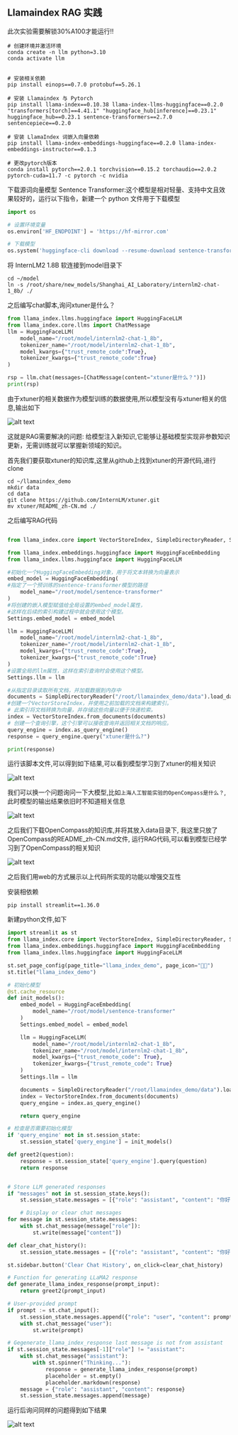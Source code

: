 ## Llamaindex RAG 实践

此次实验需要解锁30%A100才能运行!!

```shell
# 创建环境并激活环境
conda create -n llm python=3.10
conda activate llm


# 安装相关依赖
pip install einops==0.7.0 protobuf==5.26.1

# 安装 Llamaindex 与 Pytorch
pip install llama-index==0.10.38 llama-index-llms-huggingface==0.2.0 "transformers[torch]==4.41.1" "huggingface_hub[inference]==0.23.1" huggingface_hub==0.23.1 sentence-transformers==2.7.0 sentencepiece==0.2.0

# 安装 LlamaIndex 词嵌入向量依赖
pip install llama-index-embeddings-huggingface==0.2.0 llama-index-embeddings-instructor==0.1.3

# 更改pytorch版本
conda install pytorch==2.0.1 torchvision==0.15.2 torchaudio==2.0.2 pytorch-cuda=11.7 -c pytorch -c nvidia
```

下载源词向量模型 Sentence Transformer:这个模型是相对轻量、支持中文且效果较好的，运行以下指令，新建一个 python 文件用于下载模型

```python
import os

# 设置环境变量
os.environ['HF_ENDPOINT'] = 'https://hf-mirror.com'

# 下载模型
os.system('huggingface-cli download --resume-download sentence-transformers/paraphrase-multilingual-MiniLM-L12-v2 --local-dir /root/model/sentence-transformer')
```

将 InternLM2 1.8B 软连接到model目录下

```shell
cd ~/model
ln -s /root/share/new_models/Shanghai_AI_Laboratory/internlm2-chat-1_8b/ ./
```

之后编写chat脚本,询问xtuner是什么？

```python
from llama_index.llms.huggingface import HuggingFaceLLM
from llama_index.core.llms import ChatMessage
llm = HuggingFaceLLM(
    model_name="/root/model/internlm2-chat-1_8b",
    tokenizer_name="/root/model/internlm2-chat-1_8b",
    model_kwargs={"trust_remote_code":True},
    tokenizer_kwargs={"trust_remote_code":True}
)

rsp = llm.chat(messages=[ChatMessage(content="xtuner是什么？")])
print(rsp)
```

由于xtuner的相关数据作为模型训练的数据使用,所以模型没有与xtuner相关的信息,输出如下

![alt text](image-23.png)

这就是RAG需要解决的问题: 给模型注入新知识,它能够让基础模型实现非参数知识更新，无需训练就可以掌握新领域的知识。

首先我们要获取xtuner的知识库,这里从github上找到xtuner的开源代码,进行clone

```shell
cd ~/llamaindex_demo
mkdir data
cd data
git clone https://github.com/InternLM/xtuner.git
mv xtuner/README_zh-CN.md ./
```

之后编写RAG代码

```python

from llama_index.core import VectorStoreIndex, SimpleDirectoryReader, Settings

from llama_index.embeddings.huggingface import HuggingFaceEmbedding
from llama_index.llms.huggingface import HuggingFaceLLM

#初始化一个HuggingFaceEmbedding对象，用于将文本转换为向量表示
embed_model = HuggingFaceEmbedding(
#指定了一个预训练的sentence-transformer模型的路径
    model_name="/root/model/sentence-transformer"
)
#将创建的嵌入模型赋值给全局设置的embed_model属性，
#这样在后续的索引构建过程中就会使用这个模型。
Settings.embed_model = embed_model

llm = HuggingFaceLLM(
    model_name="/root/model/internlm2-chat-1_8b",
    tokenizer_name="/root/model/internlm2-chat-1_8b",
    model_kwargs={"trust_remote_code":True},
    tokenizer_kwargs={"trust_remote_code":True}
)
#设置全局的llm属性，这样在索引查询时会使用这个模型。
Settings.llm = llm

#从指定目录读取所有文档，并加载数据到内存中
documents = SimpleDirectoryReader("/root/llamaindex_demo/data").load_data()
#创建一个VectorStoreIndex，并使用之前加载的文档来构建索引。
# 此索引将文档转换为向量，并存储这些向量以便于快速检索。
index = VectorStoreIndex.from_documents(documents)
# 创建一个查询引擎，这个引擎可以接收查询并返回相关文档的响应。
query_engine = index.as_query_engine()
response = query_engine.query("xtuner是什么?")

print(response)
```

运行该脚本文件,可以得到如下结果,可以看到模型学习到了xtuner的相关知识

![alt text](image-22.png)

我们可以换一个问题询问一下大模型,比如`上海人工智能实验的OpenCompass是什么？`, 此时模型的输出结果依旧时不知道相关信息

![alt text](image-24.png)

之后我们下载OpenCompass的知识库,并将其放入data目录下, 我这里只放了OpenCompass的README_zh-CN.md文件, 运行RAG代码,可以看到模型已经学习到了OpenCompass的相关知识

![alt text](image-25.png)

之后我们用web的方式展示以上代码所实现的功能以增强交互性

安装相依赖

```shell
pip install streamlit==1.36.0
```

新建python文件,如下

```python
import streamlit as st
from llama_index.core import VectorStoreIndex, SimpleDirectoryReader, Settings
from llama_index.embeddings.huggingface import HuggingFaceEmbedding
from llama_index.llms.huggingface import HuggingFaceLLM

st.set_page_config(page_title="llama_index_demo", page_icon="🦜🔗")
st.title("llama_index_demo")

# 初始化模型
@st.cache_resource
def init_models():
    embed_model = HuggingFaceEmbedding(
        model_name="/root/model/sentence-transformer"
    )
    Settings.embed_model = embed_model

    llm = HuggingFaceLLM(
        model_name="/root/model/internlm2-chat-1_8b",
        tokenizer_name="/root/model/internlm2-chat-1_8b",
        model_kwargs={"trust_remote_code": True},
        tokenizer_kwargs={"trust_remote_code": True}
    )
    Settings.llm = llm

    documents = SimpleDirectoryReader("/root/llamaindex_demo/data").load_data()
    index = VectorStoreIndex.from_documents(documents)
    query_engine = index.as_query_engine()

    return query_engine

# 检查是否需要初始化模型
if 'query_engine' not in st.session_state:
    st.session_state['query_engine'] = init_models()

def greet2(question):
    response = st.session_state['query_engine'].query(question)
    return response


# Store LLM generated responses
if "messages" not in st.session_state.keys():
    st.session_state.messages = [{"role": "assistant", "content": "你好，我是你的助手，有什么我可以帮助你的吗？"}]

    # Display or clear chat messages
for message in st.session_state.messages:
    with st.chat_message(message["role"]):
        st.write(message["content"])

def clear_chat_history():
    st.session_state.messages = [{"role": "assistant", "content": "你好，我是你的助手，有什么我可以帮助你的吗？"}]

st.sidebar.button('Clear Chat History', on_click=clear_chat_history)

# Function for generating LLaMA2 response
def generate_llama_index_response(prompt_input):
    return greet2(prompt_input)

# User-provided prompt
if prompt := st.chat_input():
    st.session_state.messages.append({"role": "user", "content": prompt})
    with st.chat_message("user"):
        st.write(prompt)

# Gegenerate_llama_index_response last message is not from assistant
if st.session_state.messages[-1]["role"] != "assistant":
    with st.chat_message("assistant"):
        with st.spinner("Thinking..."):
            response = generate_llama_index_response(prompt)
            placeholder = st.empty()
            placeholder.markdown(response)
    message = {"role": "assistant", "content": response}
    st.session_state.messages.append(message)
```

运行后询问同样的问题得到如下结果

![alt text](image-26.png)